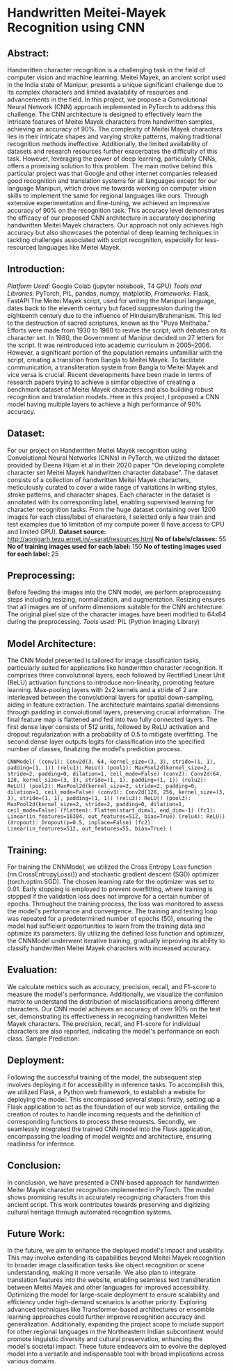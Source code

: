 # Handwritten Meitei-Mayek Recognition using CNN
## Abstract:
Handwritten character recognition is a challenging task in the field of computer vision and machine learning. Meitei Mayek, an ancient script used in the India state of Manipur, presents a unique significant challenge due to its complex
characters and limited availability of resources and advancements in the field.
In this project, we propose a Convolutional Neural Network (CNN) approach
implemented in PyTorch to address this challenge. The CNN architecture is
designed to effectively learn the intricate features of Meitei Mayek characters
from handwritten samples, achieving an accuracy of 90%.
The complexity of Meitei Mayek characters lies in their intricate shapes and
varying stroke patterns, making traditional recognition methods ineffective.
Additionally, the limited availability of datasets and research resources further
exacerbates the difficulty of this task. However, leveraging the power of deep
learning, particularly CNNs, offers a promising solution to this problem.
The main motive behind this particular project was that Google and other
internet companies released good recognition and translation systems for all
languages except for our language Manipuri, which drove me towards working
on computer vision skills to implement the same for regional languages like
ours. Through extensive experimentation and fine-tuning, we achieved an
impressive accuracy of 90% on the recognition task. This accuracy level
demonstrates the efficacy of our proposed CNN architecture in accurately
deciphering handwritten Meitei Mayek characters. Our approach not only
achieves high accuracy but also showcases the potential of deep learning
techniques in tackling challenges associated with script recognition, especially
for less-resourced languages like Meitei Mayek.

## Introduction:
*Platform Used:* Google Colab (jupyter notebook, T4 GPU)
*Tools and Libraries:* PyTorch, PIL, pandas, numpy, matplotlib,
*Frameworks:* Flask, FastAPI
The Meitei Mayek script, used for writing
the Manipuri language, dates back to the
eleventh century but faced suppression
during the eighteenth century due to the
influence of Hinduism/Brahmanism. This
led to the destruction of sacred
scriptures, known as the "Puya
Meithaba." Efforts were made from 1930
to 1980 to revive the script, with debates
on its character set. In 1980, the
Government of Manipur decided on 27
letters for the script. It was reintroduced
into academic curriculum in 2005–2006.
However, a significant portion of the
population remains unfamiliar with the
script, creating a transition from Bangla to
Meitei Mayek. To facilitate
communication, a transliteration system
from Bangla to Meitei Mayek and vice
versa is crucial. Recent developments
have been made in terms of research papers trying to achieve a similar
objective of creating a benchmark dataset of Meitei Mayek characters and also
building robust recognition and translation models. Here in this project, I
proposed a CNN model having multiple layers to achieve a high performance of
90% accuracy.
## Dataset:
For our project on Handwritten Meitei Mayek recognition using Convolutional
Neural Networks (CNNs) in PyTorch, we utilized the dataset provided by Deena
Hijam et al in their 2020 paper “On developing complete character set Meitei
Mayek handwritten character database”. The dataset consists of a collection of
handwritten Meitei Mayek characters, meticulously curated to cover a wide
range of variations in writing styles, stroke patterns, and character shapes.
Each character in the dataset is annotated with its corresponding label,
enabling supervised learning for character recognition tasks. From the huge
dataset containing over 1200 images for each class/label of characters, I
selected only a few train and test examples due to limitation of my compute
power (I have access to CPU and limited GPU).
**Dataset source:** http://agnigarh.tezu.ernet.in/~sarat/resources.html
**No of labels/classes:** 55
**No of training images used for each label:** 150
**No of testing images used for each label:** 25

## Preprocessing:
Before feeding the images into the CNN model, we perform preprocessing
steps including resizing, normalization, and augmentation. Resizing ensures
that all images are of uniform dimensions suitable for the CNN architecture.
The original pixel size of the character images have been modified to 64x64
during the preprocessing.
*Tools used:* PIL (Python Imaging Library)

## Model Architecture:
The CNN Model presented is tailored for image classification tasks, particularly
suited for applications like handwritten character recognition. It comprises
three convolutional layers, each followed by Rectified Linear Unit (ReLU)
activation functions to introduce non-linearity, promoting feature learning.
Max-pooling layers with 2x2 kernels and a stride of 2 are interleaved between
the convolutional layers for spatial down-sampling, aiding in feature
extraction. The architecture maintains spatial dimensions through padding in
convolutional layers, preserving crucial information. The final feature map is
flattened and fed into two fully connected layers. The first dense layer consists
of 512 units, followed by ReLU activation and dropout regularization with a
probability of 0.5 to mitigate overfitting. The second dense layer outputs logits
for classification into the specified number of classes, finalizing the model's
prediction process.
 
`CNNModel(
 (conv1): Conv2d(3, 64, kernel_size=(3, 3), stride=(1, 1), padding=(1, 1))
 (relu1): ReLU()
 (pool1): MaxPool2d(kernel_size=2, stride=2, padding=0, dilation=1,
ceil_mode=False)
 (conv2): Conv2d(64, 128, kernel_size=(3, 3), stride=(1, 1), padding=(1, 1))
 (relu2): ReLU()
 (pool2): MaxPool2d(kernel_size=2, stride=2, padding=0, dilation=1,
ceil_mode=False)
 (conv3): Conv2d(128, 256, kernel_size=(3, 3), stride=(1, 1), padding=(1, 1))
 (relu3): ReLU()
 (pool3): MaxPool2d(kernel_size=2, stride=2, padding=0, dilation=1,
ceil_mode=False)
 (flatten): Flatten(start_dim=1, end_dim=-1)
 (fc1): Linear(in_features=16384, out_features=512, bias=True)
 (relu4): ReLU()
 (dropout): Dropout(p=0.5, inplace=False)
 (fc2): Linear(in_features=512, out_features=55, bias=True)
)`
## Training:
For training the CNNModel, we utilized the Cross Entropy Loss function
(nn.CrossEntropyLoss()) and stochastic gradient descent (SGD) optimizer
(torch.optim.SGD). The chosen learning rate for the optimizer was set to 0.01.
Early stopping is employed to prevent overfitting, where training is stopped if
the validation loss does not improve for a certain number of epochs.
Throughout the training process, the loss was monitored to assess the model's
performance and convergence. The training and testing loop was repeated for
a predetermined number of epochs (50), ensuring the model had sufficient
opportunities to learn from the training data and optimize its parameters. By
utilizing the defined loss function and optimizer, the CNNModel underwent
iterative training, gradually improving its ability to classify handwritten Meitei
Mayek characters with increased accuracy.

## Evaluation:
We calculate metrics such as accuracy, precision, recall, and F1-score to
measure the model's performance. Additionally, we visualize the confusion
matrix to understand the distribution of misclassifications among different
characters. Our CNN model achieves an accuracy of over 90% on the test set,
demonstrating its effectiveness in recognizing handwritten Meitei Mayek
characters. The precision, recall, and F1-score for individual characters are also
reported, indicating the model's performance on each class.
Sample Prediction:

## Deployment:
Following the successful training of the model, the subsequent step involves
deploying it for accessibility in inference tasks. To accomplish this, we utilized
Flask, a Python web framework, to establish a website for deploying the
model. This encompassed several steps: firstly, setting up a Flask application to
act as the foundation of our web service, entailing the creation of routes to
handle incoming requests and the definition of corresponding functions to
process these requests. Secondly, we seamlessly integrated the trained CNN
model into the Flask application, encompassing the loading of model weights
and architecture, ensuring readiness for inference.

## Conclusion:
In conclusion, we have presented a CNN-based approach for handwritten
Meitei Mayek character recognition implemented in PyTorch. The model
shows promising results in accurately recognizing characters from this ancient
script. This work contributes towards preserving and digitizing cultural heritage
through automated recognition systems.

## Future Work:
In the future, we aim to enhance the deployed model's impact and usability.
This may involve extending its capabilities beyond Meitei Mayek recognition to
broader image classification tasks like object recognition or scene
understanding, making it more versatile. We also plan to integrate translation
features into the website, enabling seamless text transliteration between
Meitei Mayek and other languages for improved accessibility. Optimizing the
model for large-scale deployment to ensure scalability and efficiency under
high-demand scenarios is another priority. Exploring advanced techniques like
Transformer-based architectures or ensemble learning approaches could
further improve recognition accuracy and generalization. Additionally,
expanding the project scope to include support for other regional languages in
the Northeastern Indian subcontinent would promote linguistic diversity and
cultural preservation, enhancing the model's societal impact. These future
endeavors aim to evolve the deployed model into a versatile and indispensable
tool with broad implications across various domains.
